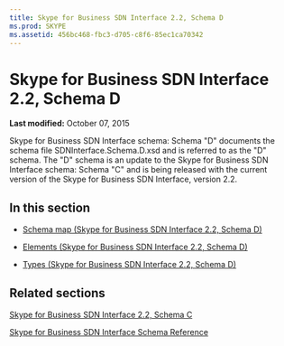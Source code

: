 ```yaml
---
title: Skype for Business SDN Interface 2.2, Schema D
ms.prod: SKYPE
ms.assetid: 456bc468-fbc3-d705-c8f6-85ec1ca70342
---
```



# Skype for Business SDN Interface 2.2, Schema D

 **Last modified:** October 07, 2015
  
    
    

Skype for Business SDN Interface schema: Schema "D" documents the schema file SDNInterface.Schema.D.xsd and is referred to as the "D" schema. The "D" schema is an update to the Skype for Business SDN Interface schema: Schema "C" and is being released with the current version of the Skype for Business SDN Interface, version 2.2.
## In this section


-  [Schema map (Skype for Business SDN Interface 2.2, Schema D)](schema-map-skype-for-business-sdn-interface-2-2-schema-d.md)
    
  
-  [Elements (Skype for Business SDN Interface 2.2, Schema D)](https://msdn.microsoft.com/en-us/library/mt149426(v=office.16).aspx)
    
  
-  [Types (Skype for Business SDN Interface 2.2, Schema D)](https://msdn.microsoft.com/en-us/library/mt171041(v=office.16).aspx)
    
  

## Related sections

 [Skype for Business SDN Interface 2.2, Schema C](skype-for-business-sdn-interface-2-2-schema-c.md)
  
    
    
 [Skype for Business SDN Interface Schema Reference](skype-for-business-sdn-interface-schema-reference.md)
  
    
    

